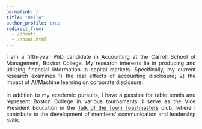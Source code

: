 ```yaml
---
permalink: /
title: "Hello"
author_profile: true
redirect_from: 
  - /about/
  - /about.html
---
```


<div style="text-align: justify">I am a fifth-year PhD candidate in Accounting at the Carroll School of Management, Boston College. My research interests lie in producing and utilizing financial information in capital markets. Specifically, my current research examines 1) the real effects of accounting disclosure; 2) the impact of AI/Machine learning on corporate disclosure.</div>&nbsp;
<div style="text-align: justify">In addition to my academic pursuits, I have a passion for table tennis and represent Boston College in various tournaments. I serve as the Vice President Education in the <a href="https://tott.us/meetourmembers.html">Talk of the Town Toastmasters</a> club, where I contribute to the development of members' communication and leadership skills.</div>
